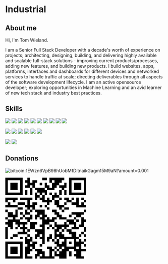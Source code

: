 # Industrial

## About me

Hi, I'm Tom Wieland.

I am a Senior Full Stack Developer with a decade's worth of experience on projects; architecting, designing, building, and delivering highly available and scalable full-stack solutions - improving current products/processes, adding new features, and building new products. I build websites, apps, platforms, interfaces and dashboards for different devices and networked services to handle traffic at scale; directing deliverables through all aspects of the software development lifecycle. I am an active opensource developer; exploring opportunities in Machine Learning and an avid learner of new tech stack and industry best practices.

## Skills

![](https://img.shields.io/badge/JavaScript-15-blue?style=flat)
![](https://img.shields.io/badge/NodeJS-10-blue?style=flat)
![](https://img.shields.io/badge/React-5-blue?style=flat)
![](https://img.shields.io/badge/Redux-5-blue?style=flat)
![](https://img.shields.io/badge/SSR-5-blue?style=flat)
![](https://img.shields.io/badge/Mocha-7-blue?style=flat)
![](https://img.shields.io/badge/Jest-5-blue?style=flat)
![](https://img.shields.io/badge/Enzyme-5-blue?style=flat)
![](https://img.shields.io/badge/HTML5-6-blue?style=flat)
![](https://img.shields.io/badge/CSS3-8-blue?style=flat)

![](https://img.shields.io/badge/DevOps-7-blue?style=flat)
![](https://img.shields.io/badge/Docker-7-blue?style=flat)
![](https://img.shields.io/badge/Kubernetes-3-blue?style=flat)
![](https://img.shields.io/badge/GCP-3-blue?style=flat)
![](https://img.shields.io/badge/Azure-1-blue?style=flat)
![](https://img.shields.io/badge/AWS-1-blue?style=flat)

![](https://img.shields.io/badge/SQL-15-blue?style=flat)
![](https://img.shields.io/badge/NoSQL-10-blue?style=flat)

## Donations

![bitcoin:1EWzn6VpB98hUobMfDitnaikGagm15M9aN?amount=0.001](https://img.shields.io/badge/Bitcoin-0.001-brightgreen?style=flat&logo=bitcoin)

![bitcoin:1EWzn6VpB98hUobMfDitnaikGagm15M9aN?amount=0.001](https://raw.githubusercontent.com/Industrial/Industrial/master/bitcoin-donation.png)
